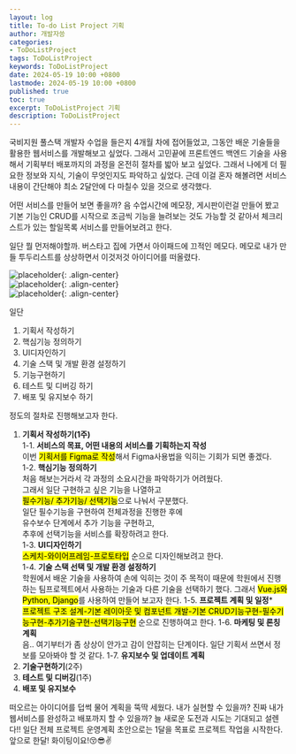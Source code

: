 ```yaml
---
layout: log
title: To-do List Project 기획
author: 개발자씅
categories: 
- ToDoListProject
tags: ToDoListProject
keywords: ToDoListProject
date: 2024-05-19 10:00 +0800
lastmode: 2024-05-19 10:00 +0800
published: true
toc: true
excerpt: ToDoListProject 기획
description: ToDoListProject
---
```

국비지원 풀스택 개발자 수업을 들은지 4개월 차에 접어들었고, 그동안 배운 기술들을 활용한 웹서비스를 개발해보고 싶었다. 그래서 고민끝에 프론트엔드 백엔드 기술을 사용해서 기획부터 배포까지의 과정을 온전히 절차를 밟아 보고 싶었다. 그래서 나에게 더 필요한 정보와 지식, 기술이 무엇인지도 파악하고 싶었다. 근데 이걸 혼자 해볼려면 서비스 내용이 간단해야 최소 2달안에 다 마칠수 있을 것으로 생각했다.

어떤 서비스를 만들어 보면 좋을까? 음 수업시간에 메모장, 게시판이런걸 만들어 봤고 기본 기능인 CRUD를 시작으로 조금씩 기능을 늘려보는 것도 가능할 것 같아서 <mark1>체크리스트가 있는 할일목록 서비스</mark1>를 만들어보려고 한다.

일단 뭘 먼저해야할까. 버스타고 집에 가면서 아이패드에 끄적인 메모다. 메모로 내가 만들 투두리스트를 상상하면서 이것저것 아이디어를 떠올렸다.

![placeholder](/assets/images/todolist_1.jpg/400x200 "Medium example image"){: .align-center}  
![placeholder](/assets/images/todolist_3.jpg/400x200 "Medium example image"){: .align-center}  
![placeholder](/assets/images/todolist_4.jpg/400x200 "Medium example image"){: .align-center}   

일단  

1. 기획서 작성하기
2. 핵심기능 정의하기
3. UI디자인하기
4. 기술 스택 및 개발 환경 설정하기
5. 기능구현하기
6. 테스트 및 디버깅 하기
7. 배포 및 유지보수 하기  
   
정도의 절차로 진행해보고자 한다.  

1. **기획서 작성하기(1주)**  
    1-1. **서비스의 목표, 어떤 내용의 서비스를 기획하는지 작성**  
        이번 <mark>기획서를 Figma로 작성</mark>해서 Figma사용법을 익히는 기회가 되면 좋겠다.  
    1-2. **핵심기능 정의하기**   
        처음 해보는거라서 각 과정의 소요시간을 파악하기가 어려웠다.  
        그래서 일단 구현하고 싶은 기능을 나열하고  
        <mark>필수기능/ 추가기능/ 선택기능</mark>으로 나눠서 구분했다.  
        일단 필수기능을 구현하여 전체과정을 진행한 후에  
        유수보수 단계에서 추가 기능을 구현하고,  
        추후에 선택기능을 서비스를 확장하려고 한다.  
    1-3. **UI디자인하기**  
        <mark>스케치-와이어프레임-프로토타입</mark> 순으로 디자인해보려고 한다.  
    1-4. **기술 스택 선택 및 개발 환경 설정하기**  
        학원에서 배운 기술을 사용하여 손에 익히는 것이 주 목적이 때문에
        학원에서 진행하는 팀프로젝트에서 사용하는 기술과 다른 기술을 선택하기 했다.
        그래서 <mark>Vue.js와 Python, Django</mark>를 사용하여 만들어 보고자 한다.
    1-5. **프로젝트 계획 및 일정***  
        <mark>프로젝트 구조 설계-기본 레이아웃 및 컴포넌트 개발-기본 CRUD기능구현-필수기능구현-추가기술구현-선택기능구현</mark> 순으로 진행하여고 한다.
    1-6. **마케팅 및 론칭 계획**  
        음.. 여기부터가 좀 상상이 안가고 감이 안잡히는 단계이다. 일단 기획서 쓰면서 정보를 모아봐야 할 것 같다.
    1-7. **유지보수 및 업데이트 계획**
2. **기술구현하기**(2주)
3. **테스트 및 디버깅**(1주)
4. **배포 및 유지보수**

떠오르는 아이디어를 덥썩 물어 계획을 뚝딱 세웠다. 내가 실현할 수 있을까? 진짜 내가 웹서비스를 완성하고 배포까지 할 수 있을까? 늘 새로운 도전과 시도는 기대되고 설렌다!!
일단 전체 프로젝트 운영계획 초안으로는 1달을 목표로 프로젝트 작업을 시작한다. 앞으로 한달! 화이팅이요!😚😎✌️
   